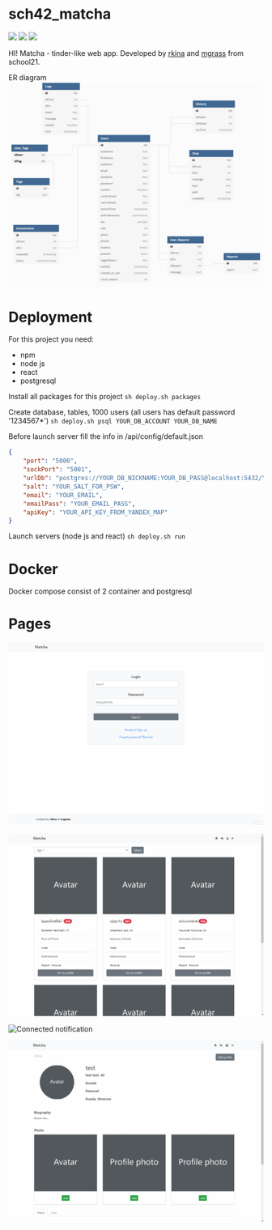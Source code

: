 # sch42_matcha
![](https://img.shields.io/github/repo-size/dindonpingpong/sch42_matcha)
![](https://img.shields.io/github/languages/count/dindonpingpong/sch42_matcha)
![](https://img.shields.io/github/languages/top/dindonpingpong/sch42_matcha)

HI! Matcha - tinder-like web app. Developed by [rkina](https://github.com/Dindonpingpong) and [mgrass](https://github.com/NyaMilk) from school21.

ER diagram
![er-diagram](https://github.com/Dindonpingpong/sch42_matcha/blob/master/media_for_readme/er.png)

# Deployment

For this project you need:
* npm
* node js
* react
* postgresql

Install all packages for this project
`sh deploy.sh packages`

Create database, tables, 
1000 users (all users has default password '1234567*')
`sh deploy.sh psql YOUR_DB_ACCOUNT YOUR_DB_NAME`

Before launch server fill the info in /api/config/default.json

``` json
{
    "port": "5000",
    "sockPort": "5001",
    "urlDb": "postgres://YOUR_DB_NICKNAME:YOUR_DB_PASS@localhost:5432/YOUR_DB_NAME",
    "salt": "YOUR_SALT_FOR_PSW",
    "email": "YOUR_EMAIL",
    "emailPass": "YOUR_EMAIL_PASS",
    "apiKey": "YOUR_API_KEY_FROM_YANDEX_MAP"
}
```
Launch servers (node js and react)
`sh deploy.sh run`

# Docker
Docker compose consist of 2 container and postgresql

# Pages

![Login page](https://github.com/Dindonpingpong/sch42_matcha/blob/master/media_for_readme/login.gif)

![Main page](https://github.com/Dindonpingpong/sch42_matcha/blob/master/media_for_readme/main.gif)

![Connected notification](https://github.com/Dindonpingpong/sch42_matcha/blob/master/media_for_readme/connect.gif)

![Edit](https://github.com/Dindonpingpong/sch42_matcha/blob/master/media_for_readme/edit.gif)